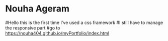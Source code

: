 # Nouha Ageram
#Hello this is the first time I've used a css framework 
#I still have to manage the responsive part
#go to https://nouha404.github.io/myPortfolio/index.html
